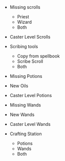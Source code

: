 - Missing scrolls
    - Priest
    - Wizard
    - Both

- Caster Level Scrolls

- Scribing tools
    - Copy from spellbook
    - Scribe Scroll
    - Both

- Missing Potions
- New Oils
- Caster Level Potions

- Missing Wands
- New Wands
- Caster Level Wands

- Crafting Station
    - Potions
    - Wands
    - Both
